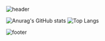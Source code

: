 <!--
**Lindarong29/Lindarong29** is a ✨ _special_ ✨ repository because its `README.md` (this file) appears on your GitHub profile.

Here are some ideas to get you started:

- 🔭 I’m currently working on ...
- 🌱 I’m currently learning ...
- 👯 I’m looking to collaborate on ...
- 🤔 I’m looking for help with ...
- 💬 Ask me about ...
- 📫 How to reach me: ...
- 😄 Pronouns: ...
- ⚡ Fun fact: ...
-->

![header](https://capsule-render.vercel.app/api?type=waving&height=190&section=header&text=L%20i%20n%20d%20a%20r%20o%20n%20g&fontcolor=F6F2F9&fontsize=30&animation=twinkling&color=B299C8&bg_color=F3EDF7&fontAlignY=40)


![Anurag's GitHub stats](https://github-readme-stats.vercel.app/api?username=Lindarong29&show_icons=true&theme=buefy&icon_color=7D6194&title_color=7D6194&text_color=382549&count_private=true&include_all_commits=true&hide_rank=false) 
![Top Langs](https://github-readme-stats.vercel.app/api/top-langs/?username=Lindarong29&layout=compact&title_color=382549&exclude_repo=productive-box)

![footer](https://capsule-render.vercel.app/api?&section=footer&type=waving&height=150&color=B299C8)
